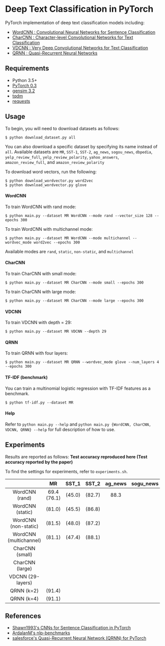 # Deep Text Classification in PyTorch
PyTorch implementation of deep text classification models including:

- [WordCNN : Convolutional Neural Networks for Sentence Classification](https://arxiv.org/abs/1408.5882)
- [CharCNN : Character-level Convolutional Networks for Text Classification](https://arxiv.org/abs/1509.01626)
- [VDCNN : Very Deep Convolutional Networks for Text Classification](https://arxiv.org/abs/1606.01781)
- [QRNN : Quasi-Recurrent Neural Networks](https://arxiv.org/abs/1611.01576)

## Requirements
- Python 3.5+
- [PyTorch 0.3](pytorch.org)
- [gensim 3.2](https://github.com/RaRe-Technologies/gensim)
- [tqdm](https://github.com/tqdm/tqdm)
- [requests](https://github.com/requests/requests)

## Usage
To begin, you will need to download datasets as follows:
```
$ python download_dataset.py all
```
You can also download a specific dataset by specifying its name instead of `all`. Available datasets are `MR`, `SST-1`, `SST-2`, `ag_news`, `sogou_news`, `dbpedia`, `yelp_review_full`,  `yelp_review_polarity`, `yahoo_answers`, `amazon_review_full`, and `amazon_review_polarity`

To download word vectors, run the following:
```
$ python download_wordvector.py word2vec
$ python download_wordvector.py glove
```

#### WordCNN
To train WordCNN with rand mode:
```
$ python main.py --dataset MR WordCNN --mode rand --vector_size 128 --epochs 300
```
To train WordCNN with multichannel mode:
```
$ python main.py --dataset MR WordCNN --mode multichannel --wordvec_mode word2vec --epochs 300
```
Available modes are `rand`, `static`, `non-static`, and `multichannel`

#### CharCNN
To train CharCNN with small mode:
```
$ python main.py --dataset MR CharCNN --mode small --epochs 300
```
To train CharCNN with large mode:
```
$ python main.py --dataset MR CharCNN --mode large --epochs 300
```

#### VDCNN
To train VDCNN with depth = 29:
```
$ python main.py --dataset MR VDCNN --depth 29
```

#### QRNN
To train QRNN with four layers:
```
$ python main.py --dataset MR QRNN --wordvec_mode glove --num_layers 4 --epochs 300
```

#### TF-IDF (benchmark)
You can train a multinomial logistic regression with TF-IDF features as a benchmark.
```
$ python tf-idf.py --dataset MR
```

#### Help
Refer to `python main.py --help` and `python main.py {WordCNN, CharCNN, VDCNN, QRNN} --help` for full description of how to use.


## Experiments
Results are reported as follows: **Test accuracy reproduced here (Test accuracy reported by the paper)**

To find the settings for experiments, refer to `experiments.sh`.

|                                 |      MR     |     SST_1      |     SST_2      |       ag_news  |     sogu_news     |      db_pedia      |   yelp_review_full   | yelp_review_polarity | yahoo_answer | amazon_review_full | amazon_review_polarity |
|:-------------------------------:|:-----------:|:--------------:|:--------------:|:--------------:|:-----------------:|:------------------:|:--------------------:|:------------------:|:------------:|:------------------:|:----------------------:|
|WordCNN (rand)                   | 69.4 (76.1) |         (45.0) |         (82.7) |    88.3        |                   |                    |           92.5       |                    |              |                    |                        |
|WordCNN (static)                 |      (81.0) |         (45.5) |         (86.8) |                |                   |                    |                      |                    |              |                    |                        |
|WordCNN (non-static)             |      (81.5) |         (48.0) |         (87.2) |                |                   |                    |                      |                    |              |                    |                        |
|WordCNN (multichannel)           |      (81.1) |         (47.4) |         (88.1) |                |                   |                    |                      |                    |              |                    |                        |
|CharCNN (small)                  |             |                |                |                |                   |                    |                      |                    |              |                    |                        |
|CharCNN (large)                  |             |                |                |                |                   |                    |                      |                    |              |                    |                        |
|VDCNN (29-layers)                |             |                |                |                |                   |                    |                      |                    |              |                    |                        |
|QRNN (k=2)                       |      (91.4) |                |                |                |                   |                    |                      |                    |              |                    |                        |
|QRNN (k=4)                       |      (91.1) |                |                |                |                   |                    |                      |                    |              |                    |                        |


## References
- [Shawn1993's CNNs for Sentence Classification in PyTorch](https://github.com/Shawn1993/cnn-text-classification-pytorch)
- [ArdalanM's nlp-benchmarks](https://github.com/ArdalanM/nlp-benchmarks)
- [salesforce's Quasi-Recurrent Neural Network (QRNN) for PyTorch](https://github.com/salesforce/pytorch-qrnn)
